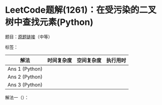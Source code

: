 # LeetCode题解(1261)：在受污染的二叉树中查找元素(Python)

题目：[原题链接](https://leetcode-cn.com/problems/find-elements-in-a-contaminated-binary-tree/)（中等）

标签：

| 解法           | 时间复杂度 | 空间复杂度 | 执行用时 |
| -------------- | ---------- | ---------- | -------- |
| Ans 1 (Python) |            |            |          |
| Ans 2 (Python) |            |            |          |
| Ans 3 (Python) |            |            |          |

解法一（）：

